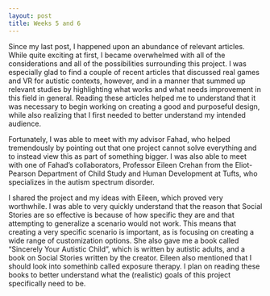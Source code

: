 ```yaml
---
layout: post
title: Weeks 5 and 6
---
```


Since my last post, I happened upon an abundance of relevant articles. While quite exciting at first, I became overwhelmed with all of the considerations and all of the possibilities surrounding this project. I was especially glad to find a couple of recent articles that discussed real games and VR for autistic contexts, however, and in a manner that summed up relevant studies by highlighting what works and what needs improvement in this field in general. Reading these articles helped me to understand that it was necessary to begin working on creating a good and purposeful design, while also realizing that I first needed to better understand my intended audience.

Fortunately, I was able to meet with my advisor Fahad, who helped tremendously by pointing out that one project cannot solve everything and to instead view this as part of something bigger. I was also able to meet with one of Fahad’s collaborators, Professor Eileen Crehan from the Eliot-Pearson Department of Child Study and Human Development at Tufts, who specializes in the autism spectrum disorder.  

I shared the project and my ideas with Eileen, which proved very worthwhile. I was able to very quickly understand that the reason that Social Stories are so effective is because of how specific they are and that attempting to generalize a scenario would not work. This means that creating a very specific scenario is important, as is focusing on creating a wide range of customization options. She also gave me a book called “Sincerely Your Autistic Child”, which is written by autistic adults, and a book on Social Stories written by the creator. Eileen also mentioned that I should look into somethinb called exposure therapy. I plan on reading these books to better understand what the (realistic) goals of this project specifically need to be.

